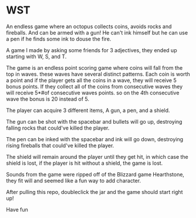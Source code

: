 # WST
An endless game where an octopus collects coins, avoids rocks and fireballs. And can be armed with a gun! He can't ink himself but he can use a pen if he finds some ink to douse the fire.


A game I made by asking some friends for 3 adjectives, they ended up starting with W, S, and T. 

The game is an endless point scoring game where coins will fall from the top in waves. these waves have several distinct patterns.
Each coin is worth a point and if the player gets all the coins in a wave, they will receive 5 bonus points. If they collect all of the coins
from consecutive waves they will receive 5*#of consecutive waves points. so on the 4th consecutive wave the bonus is 20 instead of 5.

The player can acquire 3 different items, A gun, a pen, and a shield.

The gun can be shot with the spacebar and bullets will go up, destroying falling rocks that could've killed the player.

The pen can be inked with the spacebar and ink will go down, destroying rising fireballs that could've killed the player.

The shield will remain around the player until they get hit, in which case the shield is lost, if the player is hit without a shield, the game is lost.


Sounds from the game were ripped off of the Blizzard game Hearthstone, they fit will and seemed like a fun way to add character.

After pulling this repo, doubleclick the jar and the game should start right up!

Have fun
